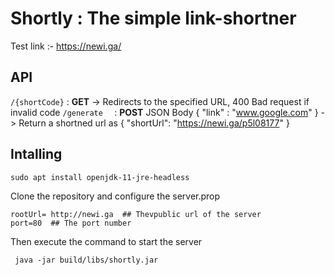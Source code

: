 #  Shortly : The simple link-shortner

Test link :-  https://newi.ga/  

## API 

 `/{shortCode}`   :  **GET**  ->  Redirects to the specified URL, 400 Bad request if invalid code
`/generate  `    : **POST**  JSON  Body   { "link" : "www.google.com"  }   ->
 Return a shortned url as    {  "shortUrl": "https://newi.ga/p5l08177" }

## Intalling 

```
sudo apt install openjdk-11-jre-headless
```
Clone the  repository and configure the server.prop
 
    rootUrl= http://newi.ga  ## Thevpublic url of the server
    port=80  ## The port number 

Then execute the command to start the server
```
 java -jar build/libs/shortly.jar 
```
